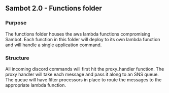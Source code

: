 ## Sambot 2.0 - Functions folder

### Purpose

The functions folder houses the aws lambda functions compromising Sambot. Each function in this folder will deploy to its own lambda function and will handle a single application command.

### Structure

All incoming discord commands will first hit the proxy_handler function. The proxy handler will take each message and pass it along to an SNS queue. The queue will have filter processors in place to route the messages to the appropriate lambda function.
